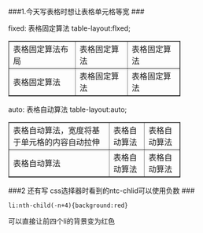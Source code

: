 
###1.今天写表格时想让表格单元格等宽 ###
<style>

.auto{table-layout:auto;width:350px;}
.fixed{table-layout:fixed;width:350px;}
</style>
</head>
<body>

fixed: 表格固定算法 table-layout:flxed;
<table border="1" class="fixed">
<tbody>
	<tr>
		<td>表格固定算法布局</td>
		<td>表格固定算法</td>
		<td>表格固定算法</td>
	</tr>
	<tr>
		<td>表格固定算法</td>
		<td>表格固定算法</td>
		<td>表格固定算法</td>
	</tr>
</tbody>
</table>
auto: 表格自动算法 table-layout:auto;
<table border="1" class="auto">
<tbody>
	<tr>
		<td>表格自动算法，宽度将基于单元格的内容自动拉伸</td>
		<td>表格自动算法</td>
		<td>表格自动算法</td>
	</tr>
	<tr>
		<td>表格自动算法</td>
		<td>表格自动算法</td>
		<td>表格自动算法</td>
	</tr>
</tbody>
</table>
###2 还有写 css选择器时看到的ntc-chlid可以使用负数  ###

	li:nth-child(-n+4){background:red}
可以直接让前四个li的背景变为红色
	



